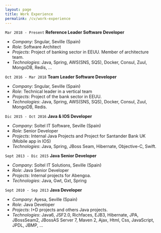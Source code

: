 ```yaml
---
layout: page
title: Work Experience
permalink: /cv/work-experience
---
```


`Mar 2018 - Present` __Reference Leader Software Developer__
* *Company*: Sngular, Seville (Spain)
* *Role*: Software Architect
* *Projects*: Project of banking sector in EEUU. Member of architecture team.
* *Technologies*: Java, Spring, AWS(SNS, SQS), Docker, Consul, Zuul, MongoDB, Redis, ...

`Oct 2016 - Mar 2018` __Team Leader Software Developer__
* *Company*: Sngular, Seville (Spain)
* *Role*: Technical leader in a vertical team
* *Projects*: Project of the bank sector in EEUU.
* *Technologies*: Java, Spring, AWS(SNS, SQS), Docker, Consul, Zuul, MongoDB, Redis.

`Dic 2015 - Oct 2016` __Java & IOS Developer__
* *Company*: Soltel IT Software, Seville (Spain)
* *Role*: Senior Developer
* *Projects*: Internal Java Projects and Project for Santander Bank UK (Mobile app in IOS)
* *Technologies*: Java, Spring, JBoss Seam, Hibernate, Objective-C, Swift.

`Sept 2013 - Dic 2015` __Java Senior Developer__
* *Company*: Soltel IT Solutions, Seville (Spain)
* *Role*: Java Senior Developer
* *Projects*: Internal projects for Abengoa.
* *Technologies*: Java, Gwt, Gxt, Spring

`Sept 2010 - Sep 2013` __Java Developer__
* *Company*: Ayesa, Seville (Spain)
* *Role*: Java Developer
* *Projects*: I+D projects and others Java projects.
* *Technologies*: Java6, JSF2.0, Richfaces, EJB3, Hibernate, JPA, JBossSeam2, JBossAS
Server 7, Maven 2, Ajax, Html, Css, JavaScript, JPDL, JBMP, ...






